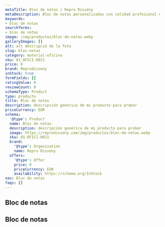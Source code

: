 ```yaml
---
metaTitle: Bloc de notas | Repro Disseny
metaDescription: Bloc de notas personalizadas con calidad profesional en Cataluña.
keywords:
- bloc de notas
searchTerms:
- bloc de notas
image: /img/productos/bloc-de-notas.webp
galleryImages: []
alt: alt descripció de la foto
slug: bloc-notas
category: material-oficina
sku: 01-OFICI-0021
price: 0
brand: Reprodisseny
inStock: true
formFields: []
ratingValue: 0
reviewCount: 0
schemaType: Product
type: producto
title: Bloc de notas
description: descripción genérica de mi producto para probar
priceCurrency: EUR
schema:
  '@type': Product
  name: Bloc de notas
  description: descripción genérica de mi producto para probar
  image: https://reprodisseny.com/img/productos/bloc-de-notas.webp
  sku: 01-OFICI-0021
  brand:
    '@type': Organization
    name: Repro Disseny
  offers:
    '@type': Offer
    price: 0
    priceCurrency: EUR
    availability: https://schema.org/InStock
nav: Bloc de notas
faqs: []
---
```


## Bloc de notas

## Bloc de notas

